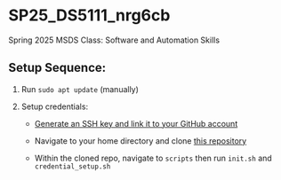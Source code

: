 # SP25_DS5111_nrg6cb
Spring 2025 MSDS Class: Software and Automation Skills

## Setup Sequence:
1. Run `sudo apt update` (manually)

2. Setup credentials:
	* [Generate an SSH key and link it to your GitHub account](https://docs.github.com/en/authentication/connecting-to-github-with-ssh/generating-a-new-ssh-key-and-adding-it-to-the-ssh-agent)

	* Navigate to your home directory and clone [this repository](https://github.com/KazBarker/SP25_DS5111_nrg6cb)

	* Within the cloned repo, navigate to `scripts` then run `init.sh` and `credential_setup.sh`

